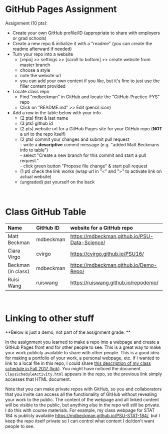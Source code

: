 # GitHub Pages Assignment

Assignment (10 pts):
- Create your own GitHub profile/ID (appropriate to share with employers or grad schools)  
- Create a new repo & initialize it with a "readme" (you can create the readme afterward if needed)  
- Turn your repo into a website  
    - [repo] >> settings >> [scroll to bottom] >> create website from master branch  
    - choose a style  
    - note the website url  
    - you can add your own content if you like, but it's fine to just use the filler content provided  
- Locate class repo
    - Find "mdbeckman" in GitHub and locate the "GitHub-Practice-FYS" repo
    - Click on "README.md" >> Edit (pencil icon)
- Add a row in the table below with your info  
    - (2 pts) first & last name  
    - (3 pts) github id  
    - (2 pts) website url for a GitHub Pages site for your GitHub repo (**NOT** a url to the repo itself)
    - (2 pts) commit your changes and submit pull request   
            - write a **descriptive** commit message (e.g. "added Matt Beckmans info to table")  
            - select "Create a new branch for this commit and start a pull request."   
            - click green button "Propose file change" & start pull request  
    - (1 pt) check the link works (wrap url in "<" and ">" to activate link on actual website)  
    - (ungraded) pat yourself on the back   

<br>

# Class GitHub Table

|Name                   |GitHub ID         |website for a GitHub repo  |  
|:----------------------|:-----------------|:--------------------------|  
| Matt Beckman    | mdbeckman      | <https://mdbeckman.github.io/PSU-Data-Science/>   |   
| Ciara Virgo     | cvirgo         |  https://cvirgo.github.io/PSU16/                  |
| Beckman (in class) | mdbeckman | https://mdbeckman.github.io/Demo-Repo/
| Ruisi Wang    | ruiswang         |  https://ruiswang.github.io/repodemo/             |
<br>

# Linking to other stuff 

**Below is just a demo, not part of the assignment grade. **

In the assignment you learned to make a repo into a webpage and create a GitHub Pages front end for other people to see.  This is a great way to make your work publicly available to share with other people.  This is a good idea for making a portfolio of your work, a personal webpage, etc.  If I wanted to link to a local file in this repo, I could share [this description of my class schedule in Fall 2017 (link)](ClassScheduleActivity.html).  You might have noticed the document `ClassScheduleActivity.html` appears in the repo, so the previous link simply accesses that HTML document.  

Note that you can make private repos with GitHub, so you and collaborators that you invite can access all the functionality of GitHub without revealing your work to the public.  The content of the webpage and all linked content will be visible to the public, but anything else in the repo will still be private.  I do this with course materials.  For example, my class webpage for STAT 184 is publicly available <https://mdbeckman.github.io/PSU-STAT-184/>, but I keep the repo itself private so I can control what content I do/don't want people to see.

